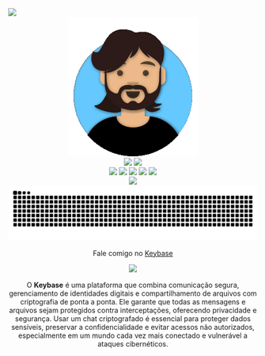 <img src="https://readme-typing-svg.herokuapp.com/?font=Quicksand&size=72&center=true&vCenter=true&width=1024&height=72&duration=6000&lines=Raul+Dipeas">

<div align="center">
  <a href=https://rauldipeas.pages.dev><img src="avatar.gif"></a>
  </br>
  <a href="https://phanpy.social/#/mastodon.social/a/1202480?media=1"><img src="https://img.shields.io/mastodon/follow/001202480?color=6263fd&domain=https%3A%2F%2Fmastodon.social&label=Mastodon&logo=mastodon&style=for-the-badge"></a>
  <a href="https://youtube.com/rauldipeas"><img src="https://img.shields.io/youtube/channel/subscribers/UCDujDO27n_ItUi_mPDXEZpQ?logoColor=red&=label=YouTuhe&logo=youtube&style=for-the-badge
  "></a>
  </br>
  <a href="https://respin-rdx.sourceforge.io"><img src="https://raw.githubusercontent.com/PapirusDevelopmentTeam/papirus-icon-theme/master/Papirus/64x64/apps/tux.svg"></a>
  <a href="https://rauldipeas.substack.com"><img src="https://raw.githubusercontent.com/PapirusDevelopmentTeam/papirus-icon-theme/master/Papirus/64x64/apps/fbreader.svg"></a>
  <a href="https://phanpy.social/#/mastodon.social/a/1202480?media=1"><img src="https://raw.githubusercontent.com/PapirusDevelopmentTeam/papirus-icon-theme/master/Papirus/64x64/apps/mstdn.svg" class="links-svg blob"></a>
  <a href="https://keybase.io/rauldipeas_wkb"><img src="https://raw.githubusercontent.com/PapirusDevelopmentTeam/papirus-icon-theme/master/Papirus/64x64/apps/keybase.svg"></a>
  <a href="https://youtube.com/rauldipeas"><img src="https://raw.githubusercontent.com/PapirusDevelopmentTeam/papirus-icon-theme/master/Papirus/64x64/apps/youtube.svg"></a>
  </br>
  <img src="https://github-readme-stats.vercel.app/api?username=rauldipeas&include_all_commits=true&show_icons=true&theme=transparent&hide_border=true&hide_title=true&locale=pt-br">
  </br>
  <picture>
    <source media="(prefers-color-scheme: dark)" srcset="https://github.com/rauldipeas/rauldipeas/blob/snake/snake-dark.svg">
    <source media="(prefers-color-scheme: light)" srcset="https://github.com/rauldipeas/rauldipeas/blob/snake/snake.svg">
    <img src="https://github.com/rauldipeas/rauldipeas/blob/snake/snake.svg">
  </picture>
  <p>Fale comigo no <a href="keybase://chat/rauldipeas>"<strong>Keybase</strong><a></p>
  <img src="https://keybase.io/images/blog/teams/teams-splash-announcement.png">
  <p>O <strong>Keybase</strong> é uma plataforma que combina comunicação segura, gerenciamento de identidades digitais e compartilhamento de arquivos com criptografia de ponta a ponta. Ele garante que todas as mensagens e arquivos sejam protegidos contra interceptações, oferecendo privacidade e segurança. Usar um chat criptografado é essencial para proteger dados sensíveis, preservar a confidencialidade e evitar acessos não autorizados, especialmente em um mundo cada vez mais conectado e vulnerável a ataques cibernéticos.</p>
</div>